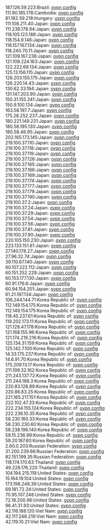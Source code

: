187.126.59.223:Brazil: [ovpn config](vpn/187_126_59_223.ovpn)  
111.90.185.178:Cambodia: [ovpn config](vpn/111_90_185_178.ovpn)  
81.182.59.218:Hungary: [ovpn config](vpn/81_182_59_218.ovpn)  
111.108.211.40:Japan: [ovpn config](vpn/111_108_211_40.ovpn)  
111.238.178.94:Japan: [ovpn config](vpn/111_238_178_94.ovpn)  
118.105.123.188:Japan: [ovpn config](vpn/118_105_123_188.ovpn)  
118.154.9.146:Japan: [ovpn config](vpn/118_154_9_146.ovpn)  
118.157.167.134:Japan: [ovpn config](vpn/118_157_167_134.ovpn)  
118.240.70.11:Japan: [ovpn config](vpn/118_240_70_11.ovpn)  
121.109.167.236:Japan: [ovpn config](vpn/121_109_167_236.ovpn)  
121.109.224.163:Japan: [ovpn config](vpn/121_109_224_163.ovpn)  
122.222.69.134:Japan: [ovpn config](vpn/122_222_69_134.ovpn)  
125.13.156.115:Japan: [ovpn config](vpn/125_13_156_115.ovpn)  
126.203.155.175:Japan: [ovpn config](vpn/126_203_155_175.ovpn)  
126.220.14.43:Japan: [ovpn config](vpn/126_220_14_43.ovpn)  
130.62.33.194:Japan: [ovpn config](vpn/130_62_33_194.ovpn)  
131.147.203.90:Japan: [ovpn config](vpn/131_147_203_90.ovpn)  
150.31.155.241:Japan: [ovpn config](vpn/150_31_155_241.ovpn)  
150.9.100.134:Japan: [ovpn config](vpn/150_9_100_134.ovpn)  
163.58.197.7:Japan: [ovpn config](vpn/163_58_197_7.ovpn)  
175.28.252.237:Japan: [ovpn config](vpn/175_28_252_237.ovpn)  
180.221.149.231:Japan: [ovpn config](vpn/180_221_149_231.ovpn)  
180.56.195.130:Japan: [ovpn config](vpn/180_56_195_130.ovpn)  
180.58.46.95:Japan: [ovpn config](vpn/180_58_46_95.ovpn)  
202.165.173.145:Japan: [ovpn config](vpn/202_165_173_145.ovpn)  
219.100.37.110:Japan: [ovpn config](vpn/219_100_37_110.ovpn)  
219.100.37.118:Japan: [ovpn config](vpn/219_100_37_118.ovpn)  
219.100.37.119:Japan: [ovpn config](vpn/219_100_37_119.ovpn)  
219.100.37.126:Japan: [ovpn config](vpn/219_100_37_126.ovpn)  
219.100.37.165:Japan: [ovpn config](vpn/219_100_37_165.ovpn)  
219.100.37.166:Japan: [ovpn config](vpn/219_100_37_166.ovpn)  
219.100.37.169:Japan: [ovpn config](vpn/219_100_37_169.ovpn)  
219.100.37.174:Japan: [ovpn config](vpn/219_100_37_174.ovpn)  
219.100.37.177:Japan: [ovpn config](vpn/219_100_37_177.ovpn)  
219.100.37.179:Japan: [ovpn config](vpn/219_100_37_179.ovpn)  
219.100.37.190:Japan: [ovpn config](vpn/219_100_37_190.ovpn)  
219.100.37.2:Japan: [ovpn config](vpn/219_100_37_2.ovpn)  
219.100.37.24:Japan: [ovpn config](vpn/219_100_37_24.ovpn)  
219.100.37.29:Japan: [ovpn config](vpn/219_100_37_29.ovpn)  
219.100.37.54:Japan: [ovpn config](vpn/219_100_37_54.ovpn)  
219.100.37.56:Japan: [ovpn config](vpn/219_100_37_56.ovpn)  
219.100.37.81:Japan: [ovpn config](vpn/219_100_37_81.ovpn)  
219.100.37.90:Japan: [ovpn config](vpn/219_100_37_90.ovpn)  
220.105.150.230:Japan: [ovpn config](vpn/220_105_150_230.ovpn)  
223.133.151.61:Japan: [ovpn config](vpn/223_133_151_61.ovpn)  
27.140.178.27:Japan: [ovpn config](vpn/27_140_178_27.ovpn)  
27.96.32.74:Japan: [ovpn config](vpn/27_96_32_74.ovpn)  
39.110.67.140:Japan: [ovpn config](vpn/39_110_67_140.ovpn)  
60.107.222.112:Japan: [ovpn config](vpn/60_107_222_112.ovpn)  
60.151.252.229:Japan: [ovpn config](vpn/60_151_252_229.ovpn)  
60.153.177.130:Japan: [ovpn config](vpn/60_153_177_130.ovpn)  
60.91.176.6:Japan: [ovpn config](vpn/60_91_176_6.ovpn)  
60.94.154.201:Japan: [ovpn config](vpn/60_94_154_201.ovpn)  
61.21.197.134:Japan: [ovpn config](vpn/61_21_197_134.ovpn)  
106.244.144.71:Korea Republic of: [ovpn config](vpn/106_244_144_71.ovpn)  
112.149.154.175:Korea Republic of: [ovpn config](vpn/112_149_154_175.ovpn)  
112.149.154.175:Korea Republic of: [ovpn config](vpn/112_149_154_175.ovpn)  
118.45.237.61:Korea Republic of: [ovpn config](vpn/118_45_237_61.ovpn)  
119.202.173.11:Korea Republic of: [ovpn config](vpn/119_202_173_11.ovpn)  
121.129.47.178:Korea Republic of: [ovpn config](vpn/121_129_47_178.ovpn)  
121.168.155.96:Korea Republic of: [ovpn config](vpn/121_168_155_96.ovpn)  
121.174.219.216:Korea Republic of: [ovpn config](vpn/121_174_219_216.ovpn)  
125.134.31.159:Korea Republic of: [ovpn config](vpn/125_134_31_159.ovpn)  
125.142.7.100:Korea Republic of: [ovpn config](vpn/125_142_7_100.ovpn)  
14.33.175.237:Korea Republic of: [ovpn config](vpn/14_33_175_237.ovpn)  
14.6.91.70:Korea Republic of: [ovpn config](vpn/14_6_91_70.ovpn)  
175.209.13.17:Korea Republic of: [ovpn config](vpn/175_209_13_17.ovpn)  
211.199.32.162:Korea Republic of: [ovpn config](vpn/211_199_32_162.ovpn)  
211.243.137.72:Korea Republic of: [ovpn config](vpn/211_243_137_72.ovpn)  
211.244.188.3:Korea Republic of: [ovpn config](vpn/211_244_188_3.ovpn)  
220.83.128.89:Korea Republic of: [ovpn config](vpn/220_83_128_89.ovpn)  
220.86.83.25:Korea Republic of: [ovpn config](vpn/220_86_83_25.ovpn)  
221.165.217.151:Korea Republic of: [ovpn config](vpn/221_165_217_151.ovpn)  
222.102.47.33:Korea Republic of: [ovpn config](vpn/222_102_47_33.ovpn)  
222.234.155.124:Korea Republic of: [ovpn config](vpn/222_234_155_124.ovpn)  
222.236.10.35:Korea Republic of: [ovpn config](vpn/222_236_10_35.ovpn)  
58.230.160.33:Korea Republic of: [ovpn config](vpn/58_230_160_33.ovpn)  
58.230.230.60:Korea Republic of: [ovpn config](vpn/58_230_230_60.ovpn)  
58.238.196.140:Korea Republic of: [ovpn config](vpn/58_238_196_140.ovpn)  
59.15.236.99:Korea Republic of: [ovpn config](vpn/59_15_236_99.ovpn)  
59.20.187.60:Korea Republic of: [ovpn config](vpn/59_20_187_60.ovpn)  
2.60.0.203:Russian Federation: [ovpn config](vpn/2_60_0_203.ovpn)  
31.200.239.66:Russian Federation: [ovpn config](vpn/31_200_239_66.ovpn)  
82.151.199.35:Russian Federation: [ovpn config](vpn/82_151_199_35.ovpn)  
118.174.170.63:Thailand: [ovpn config](vpn/118_174_170_63.ovpn)  
49.228.176.220:Thailand: [ovpn config](vpn/49_228_176_220.ovpn)  
104.194.215.119:United States: [ovpn config](vpn/104_194_215_119.ovpn)  
15.164.19.104:United States: [ovpn config](vpn/15_164_19_104.ovpn)  
173.198.248.39:United States: [ovpn config](vpn/173_198_248_39.ovpn)  
69.181.72.24:United States: [ovpn config](vpn/69_181_72_24.ovpn)  
70.95.107.248:United States: [ovpn config](vpn/70_95_107_248.ovpn)  
72.18.200.96:United States: [ovpn config](vpn/72_18_200_96.ovpn)  
96.41.31.93:United States: [ovpn config](vpn/96_41_31_93.ovpn)  
42.116.188.120:Viet Nam: [ovpn config](vpn/42_116_188_120.ovpn)  
42.117.248.219:Viet Nam: [ovpn config](vpn/42_117_248_219.ovpn)  
42.119.10.21:Viet Nam: [ovpn config](vpn/42_119_10_21.ovpn)  
